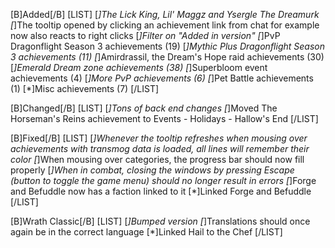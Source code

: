 [B]Added[/B]
[LIST]
[*]The Lick King, Lil' Maggz and Ysergle The Dreamurk
[*]The tooltip opened by clicking an achievement link from chat for example now also reacts to right clicks
[*]Filter on "Added in version"
[*]PvP Dragonflight Season 3 achievements (19)
[*]Mythic Plus Dragonflight Season 3 achievements (11)
[*]Amirdrassil, the Dream's Hope raid achievements (30)
[*]Emerald Dream zone achievements (38)
[*]Superbloom event achievements (4)
[*]More PvP achievements (6)
[*]Pet Battle achievements (1)
[*]Misc achievements (7)
[/LIST]

[B]Changed[/B]
[LIST]
[*]Tons of back end changes
[*]Moved The Horseman's Reins achievement to Events - Holidays - Hallow's End
[/LIST]

[B]Fixed[/B]
[LIST]
[*]Whenever the tooltip refreshes when mousing over achievements with transmog data is loaded, all lines will remember their color
[*]When mousing over categories, the progress bar should now fill properly
[*]When in combat, closing the windows by pressing Escape (button to toggle the game menu) should no longer result in errors
[*]Forge and Befuddle now has a faction linked to it
[*]Linked Forge and Befuddle
[/LIST]

[B]Wrath Classic[/B]
[LIST]
[*]Bumped version
[*]Translations should once again be in the correct language
[*]Linked Hail to the Chef
[/LIST]